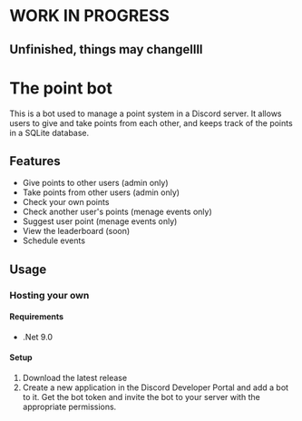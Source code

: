 ﻿# WORK IN PROGRESS
## Unfinished, things may changellll
# The point bot
This is a bot used to manage a point system in a Discord server. It allows users to give and take points from each other, and keeps track of the points in a SQLite database.
## Features
- Give points to other users (admin only)
- Take points from other users (admin only)
- Check your own points
- Check another user's points (menage events only)
- Suggest user point (menage events only)
- View the leaderboard (soon)
- Schedule events
## Usage
### Hosting your own
#### Requirements
- .Net 9.0
#### Setup
1. Download the latest release
2. Create a new application in the Discord Developer Portal and add a bot to it. Get the bot token and invite the bot to your server with the appropriate permissions.

